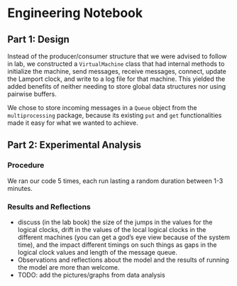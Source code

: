 # Engineering Notebook

## Part 1: Design
Instead of the producer/consumer structure that we were advised to follow in lab, we constructed a `VirtualMachine` class that had internal methods to initialize the machine, send messages, receive messages, connect, update the Lamport clock, and write to a log file for that machine. This yielded the added benefits of neither needing to store global data structures nor using pairwise buffers.

We chose to store incoming messages in a `Queue` object from the `multiprocessing` package, because its existing `put` and `get` functionalities made it easy for what we wanted to achieve. 

## Part 2: Experimental Analysis

### Procedure

We ran our code 5 times, each run lasting a random duration between 1-3 minutes.

### Results and Reflections
- discuss (in the lab book) the size of the jumps in the values for the logical clocks, drift in the values of the local logical clocks in the different machines (you can get a god’s eye view because of the system time), and the impact different timings on such things as gaps in the logical clock values and length of the message queue. 
- Observations and reflections about the model and the results of running the model are more than welcome.
- TODO: add the pictures/graphs from data analysis


